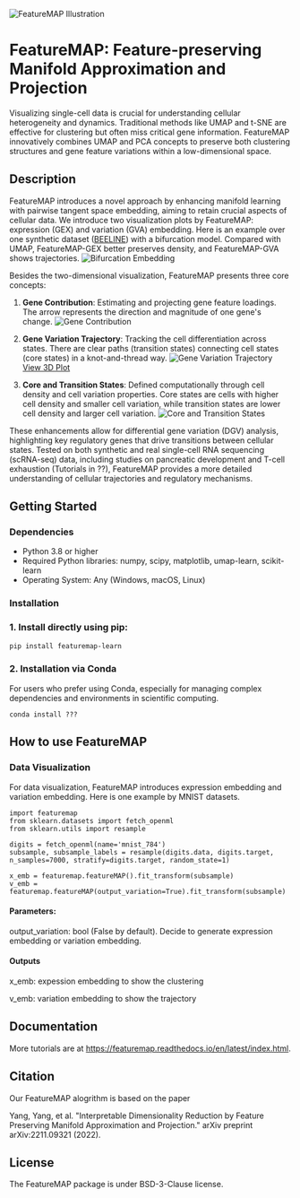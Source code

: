 ![FeatureMAP Illustration](../figures/featureMAP.png)

# FeatureMAP: Feature-preserving Manifold Approximation and Projection

Visualizing single-cell data is crucial for understanding cellular heterogeneity and dynamics. Traditional methods like UMAP and t-SNE are effective for clustering but often miss critical gene information. FeatureMAP innovatively combines UMAP and PCA concepts to preserve both clustering structures and gene feature variations within a low-dimensional space.

## Description

FeatureMAP introduces a novel approach by enhancing manifold learning with pairwise tangent space embedding, aiming to retain crucial aspects of cellular data.
We introduce two visualization plots by FeatureMAP: expression (GEX) and variation (GVA) embedding.
Here is an example over one synthetic dataset ([BEELINE](https://github.com/Murali-group/Beeline)) with a bifurcation model. Compared with UMAP, FeatureMAP-GEX better preserves density, and FeatureMAP-GVA shows trajectories.
![Bifurcation Embedding](../figures/bifurcation_embedding.png)

Besides the two-dimensional visualization, FeatureMAP presents three core concepts:

1. **Gene Contribution**: Estimating and projecting gene feature loadings. The arrow represents the direction and magnitude of one gene's change. 
    ![Gene Contribution](../figures/gene_contribution.png)

2. **Gene Variation Trajectory**: Tracking the cell differentiation across states. There are clear paths (transition states) connecting cell states (core states) in a knot-and-thread way.
    ![Gene Variation Trajectory](../figures/gene_variation_trajectory.png)
    [View 3D Plot](https://YYT1002.github.io/FeatureMAP/figures/3d_plot.html)
   
3. **Core and Transition States**: Defined computationally through cell density and cell variation properties. Core states are cells with higher cell density and smaller cell variation, while transition states are lower cell density and larger cell variation.
    ![Core and Transition States](../figures/core_trans_states.png)
   

These enhancements allow for differential gene variation (DGV) analysis, highlighting key regulatory genes that drive transitions between cellular states. Tested on both synthetic and real single-cell RNA sequencing (scRNA-seq) data, including studies on pancreatic development and T-cell exhaustion (Tutorials in ??), FeatureMAP provides a more detailed understanding of cellular trajectories and regulatory mechanisms.


## Getting Started

### Dependencies

- Python 3.8 or higher
- Required Python libraries: numpy, scipy, matplotlib, umap-learn, scikit-learn
- Operating System: Any (Windows, macOS, Linux)

### Installation

### 1. Install directly using pip:

```bash
pip install featuremap-learn
```

### 2. Installation via Conda
For users who prefer using Conda, especially for managing complex dependencies and environments in scientific computing.
```
conda install ???
```

## How to use FeatureMAP

### Data Visualization
For data visualization, FeatureMAP introduces expression embedding and variation embedding. Here is one example by MNIST datasets.
```
import featuremap
from sklearn.datasets import fetch_openml
from sklearn.utils import resample

digits = fetch_openml(name='mnist_784')
subsample, subsample_labels = resample(digits.data, digits.target, n_samples=7000, stratify=digits.target, random_state=1)

x_emb = featuremap.featureMAP().fit_transform(subsample)
v_emb = featuremap.featureMAP(output_variation=True).fit_transform(subsample)

```

#### Parameters:
output_variation: bool (False by default). Decide to generate expression embedding or variation embedding. 

#### Outputs
x_emb: expession embedding to show the clustering

v_emb: variation embedding to show the trajectory


## Documentation
More tutorials are at https://featuremap.readthedocs.io/en/latest/index.html.

## Citation
Our FeatureMAP alogrithm is based on the paper

Yang, Yang, et al. "Interpretable Dimensionality Reduction by Feature Preserving Manifold Approximation and Projection." arXiv preprint arXiv:2211.09321 (2022).

## License
The FeatureMAP package is under BSD-3-Clause license.

